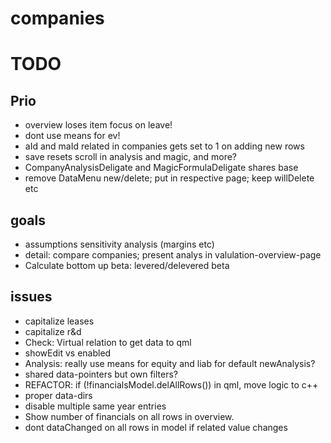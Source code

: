 # companies

# TODO

## Prio ##
* overview loses item focus on leave!
* dont use means for ev!
* aId and maId related in companies gets set to 1 on adding new rows
* save resets scroll in analysis and magic, and more?
* CompanyAnalysisDeligate and MagicFormulaDeligate shares base
* remove DataMenu new/delete; put in respective page; keep willDelete etc

## goals ##
* assumptions sensitivity analysis (margins etc)
* detail: compare companies; present analys in valulation-overview-page
* Calculate bottom up beta: levered/delevered beta

## issues ##
* capitalize leases
* capitalize r&d
* Check: Virtual relation to get data to qml
* showEdit vs enabled
* Analysis: really use means for equity and liab for default newAnalysis?
* shared data-pointers but own filters?
* REFACTOR: if (!financialsModel.delAllRows()) in qml, move logic to c++
* proper data-dirs
* disable multiple same year entries
* Show number of financials on all rows in overview.
* dont dataChanged on all rows in model if related value changes

